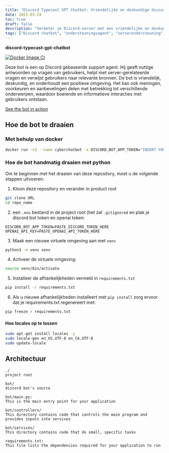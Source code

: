 ```yaml
---
title: "Discord Typecast GPT Chatbot: Vriendelijke en deskundige discord-gebaseerde support agent"
date: 2023-03-24
toc: true
draft: false
description: "Verbeter je Discord-server met een vriendelijke en deskundige chatbot die nuttige antwoorden geeft, helpt bij server-gerelateerde vragen en zorgt voor boeiende interacties."
tags: ["Discord chatbot", "ondersteuningsagent", "serverondersteuning", "gebruikersvragen", "relevante bronnen", "positieve omgeving", "meningen", "voorkeuren", "aanbevelingen", "boeiende interacties", "vriendelijke bot", "goed geïnformeerde bot", "Op Discord gebaseerde bot", "virtuele assistent", "geautomatiseerde ondersteuning", "conversatiebot", "informatieve reacties", "vindingrijke bot", "interactieve chatbot", "serverbeheer", "gebruikersondersteuning", "AI-gestuurde bot", "discord.io", "chatbot in actie", "docker", "python", "bot inzet", "virtuele omgeving", "bot architectuur", "bot controllers", "bot diensten"]
---
```


**discord-typecast-gpt-chatbot**

[![Docker Image CI](https://github.com/CyberSentinels/discord-typecast-gpt-chatbot/actions/workflows/docker-image.yml/badge.svg)](https://github.com/CyberSentinels/discord-typecast-gpt-chatbot/actions/workflows/docker-image.yml)

Deze bot is een op Discord gebaseerde support agent. Hij geeft nuttige antwoorden op vragen van gebruikers, helpt met server-gerelateerde vragen en verwijst gebruikers naar relevante bronnen. De bot is vriendelijk, deskundig, en onderhoudt een positieve omgeving. Het kan ook meningen, voorkeuren en aanbevelingen delen met betrekking tot verschillende onderwerpen, waardoor boeiende en informatieve interacties met gebruikers ontstaan.

[See the bot in action](https://discord.io/cybersentinels)

## Hoe de bot te draaien
### Met behulp van docker
```bash
docker run -td --name cyberchatbot -e DISCORD_BOT_APP_TOKEN="INSERT YOUR BOT TOKEN HERE" -e OPENAI_API_KEY="INSERT YOUR OPENAI API KEY HERE" simeononsecurity/discord-typecast-gpt-chatbot:latest
```
### Hoe de bot handmatig draaien met python

Om te beginnen met het draaien van deze repository, moet u de volgende stappen uitvoeren:

1. Kloon deze repository en verander in product root

```bash
git clone URL
cd repo_name
```
2. een `.env` bestand in de project root (het zal `.gitignored` en plak je discord bot token en openai token:

```env
DISCORD_BOT_APP_TOKEN=PASTE_DISCORD_TOKEN_HERE
OPENAI_API_KEY=PASTE_OPENAI_API_TOKEN_HERE
```

3. Maak een nieuwe virtuele omgeving aan met `venv`
```bash
python3 -m venv venv
```

4. Activeer de virtuele omgeving:
```bash
source venv/bin/activate
```

5. Installeer de afhankelijkheden vermeld in `requirements.txt`
   
```bash
pip install -r requirements.txt
```

6. Als u nieuwe afhankelijkheden installeert met `pip install` zorg ervoor dat je requirements.txt regenereert met:

```bash
pip freeze > requirements.txt
```
#### Hoe locales op te lossen
```bash
sudo apt-get install locales -y
sudo locale-gen en_US.UTF-8 en_CA.UTF-8
sudo update-locale
```

## Architectuur

```text
./
project root

bot/
discord bot's source

bot/main.py:
This is the main entry point for your application

bot/controllers/
This directory contains code that controls the main program and provides inputs into services

bot/services/
This directory contains code that do small, specific tasks

requirements.txt:
This file lists the dependencies required for your application to run
```
